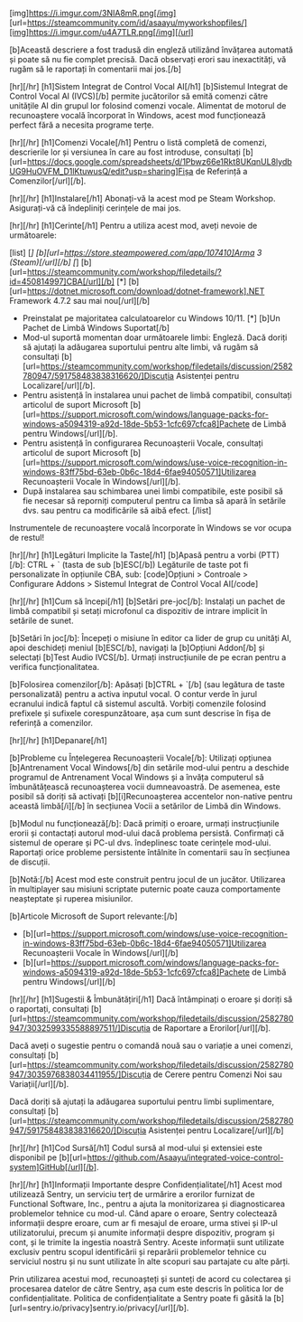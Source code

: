 [img]https://i.imgur.com/3NIA8mR.png[/img]
[url=https://steamcommunity.com/id/asaayu/myworkshopfiles/][img]https://i.imgur.com/u4A7TLR.png[/img][/url]

[b]Această descriere a fost tradusă din engleză utilizând învățarea automată și poate să nu fie complet precisă. Dacă observați erori sau inexactități, vă rugăm să le raportați în comentarii mai jos.[/b]

[hr][/hr]
[h1]Sistem Integrat de Control Vocal AI[/h1]
[b]Sistemul Integrat de Control Vocal AI (IVCS)[/b] permite jucătorilor să emită comenzi către unitățile AI din grupul lor folosind comenzi vocale. Alimentat de motorul de recunoaștere vocală încorporat în Windows, acest mod funcționează perfect fără a necesita programe terțe.

[hr][/hr]
[h1]Comenzi Vocale[/h1]
Pentru o listă completă de comenzi, descrierile lor și versiunea în care au fost introduse, consultați [b][url=https://docs.google.com/spreadsheets/d/1Pbwz66e1Rkt8UKqnUL8lydbUG9HuOVFM_D1lKtuwusQ/edit?usp=sharing]Fișa de Referință a Comenzilor[/url][/b].

[hr][/hr]
[h1]Instalare[/h1]
Abonați-vă la acest mod pe Steam Workshop.
Asigurați-vă că îndepliniți cerințele de mai jos.

[hr][/hr]
[h1]Cerinte[/h1]
Pentru a utiliza acest mod, aveți nevoie de următoarele:

[list]
[*] [b][url=https://store.steampowered.com/app/107410]Arma 3 (Steam)[/url][/b]
[*] [b][url=https://steamcommunity.com/workshop/filedetails/?id=450814997]CBA[/url][/b]
[*] [b][url=https://dotnet.microsoft.com/download/dotnet-framework].NET Framework 4.7.2 sau mai nou[/url][/b]
- Preinstalat pe majoritatea calculatoarelor cu Windows 10/11.
[*] [b]Un Pachet de Limbă Windows Suportat[/b]
- Mod-ul suportă momentan doar următoarele limbi: Engleză. Dacă doriți să ajutați la adăugarea suportului pentru alte limbi, vă rugăm să consultați [b][url=https://steamcommunity.com/workshop/filedetails/discussion/2582780947/591758483838316620/]Discuția Asistenței pentru Localizare[/url][/b].
- Pentru asistență în instalarea unui pachet de limbă compatibil, consultați articolul de suport Microsoft [b][url=https://support.microsoft.com/windows/language-packs-for-windows-a5094319-a92d-18de-5b53-1cfc697cfca8]Pachete de Limbă pentru Windows[/url][/b].
- Pentru asistență în configurarea Recunoașterii Vocale, consultați articolul de suport Microsoft [b][url=https://support.microsoft.com/windows/use-voice-recognition-in-windows-83ff75bd-63eb-0b6c-18d4-6fae94050571]Utilizarea Recunoașterii Vocale în Windows[/url][/b].
- După instalarea sau schimbarea unei limbi compatibile, este posibil să fie necesar să reporniți computerul pentru ca limba să apară în setările dvs. sau pentru ca modificările să aibă efect.
[/list]

Instrumentele de recunoaștere vocală încorporate în Windows se vor ocupa de restul!

[hr][/hr]
[h1]Legături Implicite la Taste[/h1]
[b]Apasă pentru a vorbi (PTT)[/b]: CTRL + ` (tasta de sub [b]ESC[/b])
Legăturile de taste pot fi personalizate în opțiunile CBA, sub:
[code]Opțiuni > Controale > Configurare Addons > Sistemul Integrat de Control Vocal AI[/code]

[hr][/hr]
[h1]Cum să începi[/h1]
[b]Setări pre-joc[/b]:
Instalați un pachet de limbă compatibil și setați microfonul ca dispozitiv de intrare implicit în setările de sunet.

[b]Setări în joc[/b]:
Începeți o misiune în editor ca lider de grup cu unități AI, apoi deschideți meniul [b]ESC[/b], navigați la [b]Opțiuni Addon[/b] și selectați [b]Test Audio IVCS[/b]. Urmați instrucțiunile de pe ecran pentru a verifica funcționalitatea.

[b]Folosirea comenzilor[/b]:
Apăsați [b]CTRL + `[/b] (sau legătura de taste personalizată) pentru a activa inputul vocal. O contur verde în jurul ecranului indică faptul că sistemul ascultă. Vorbiți comenzile folosind prefixele și sufixele corespunzătoare, așa cum sunt descrise în fișa de referință a comenzilor.

[hr][/hr]
[h1]Depanare[/h1]

[b]Probleme cu Înțelegerea Recunoașterii Vocale[/b]:
Utilizați opțiunea [b]Antrenament Vocal Windows[/b] din setările mod-ului pentru a deschide programul de Antrenament Vocal Windows și a învăța computerul să îmbunătățească recunoașterea vocii dumneavoastră. De asemenea, este posibil să doriți să activați [b][i]Recunoașterea accentelor non-native pentru această limbă[/i][/b] în secțiunea Vocii a setărilor de Limbă din Windows.

[b]Modul nu funcționează[/b]:
Dacă primiți o eroare, urmați instrucțiunile erorii și contactați autorul mod-ului dacă problema persistă.
Confirmați că sistemul de operare și PC-ul dvs. îndeplinesc toate cerințele mod-ului.
Raportați orice probleme persistente întâlnite în comentarii sau în secțiunea de discuții.

[b]Notă:[/b] Acest mod este construit pentru jocul de un jucător. Utilizarea în multiplayer sau misiuni scriptate puternic poate cauza comportamente neașteptate și ruperea misiunilor.

[b]Articole Microsoft de Suport relevante:[/b]
- [b][url=https://support.microsoft.com/windows/use-voice-recognition-in-windows-83ff75bd-63eb-0b6c-18d4-6fae94050571]Utilizarea Recunoașterii Vocale în Windows[/url][/b]
- [b][url=https://support.microsoft.com/windows/language-packs-for-windows-a5094319-a92d-18de-5b53-1cfc697cfca8]Pachete de Limbă pentru Windows[/url][/b]

[hr][/hr]
[h1]Sugestii & Îmbunătățiri[/h1]
Dacă întâmpinați o eroare și doriți să o raportați, consultați [b][url=https://steamcommunity.com/workshop/filedetails/discussion/2582780947/3032599335588897511/]Discuția de Raportare a Erorilor[/url][/b].

Dacă aveți o sugestie pentru o comandă nouă sau o variație a unei comenzi, consultați [b][url=https://steamcommunity.com/workshop/filedetails/discussion/2582780947/3035976838034411955/]Discuția de Cerere pentru Comenzi Noi sau Variații[/url][/b].

Dacă doriți să ajutați la adăugarea suportului pentru limbi suplimentare, consultați [b][url=https://steamcommunity.com/workshop/filedetails/discussion/2582780947/591758483838316620/]Discuția Asistenței pentru Localizare[/url][/b]

[hr][/hr]
[h1]Cod Sursă[/h1]
Codul sursă al mod-ului și extensiei este disponibil pe [b][url=https://github.com/Asaayu/integrated-voice-control-system]GitHub[/url][/b].

[hr][/hr]
[h1]Informații Importante despre Confidențialitate[/h1]
Acest mod utilizează Sentry, un serviciu terț de urmărire a erorilor furnizat de Functional Software, Inc., pentru a ajuta la monitorizarea și diagnosticarea problemelor tehnice cu mod-ul. Când apare o eroare, Sentry colectează informații despre eroare, cum ar fi mesajul de eroare, urma stivei și IP-ul utilizatorului, precum și anumite informații despre dispozitiv, program și cont, și le trimite la ingestia noastră Sentry. Aceste informații sunt utilizate exclusiv pentru scopul identificării și reparării problemelor tehnice cu serviciul nostru și nu sunt utilizate în alte scopuri sau partajate cu alte părți.

Prin utilizarea acestui mod, recunoașteți și sunteți de acord cu colectarea și procesarea datelor de către Sentry, așa cum este descris în politica lor de confidențialitate. Politica de confidențialitate a Sentry poate fi găsită la [b][url=sentry.io/privacy]sentry.io/privacy[/url][/b].